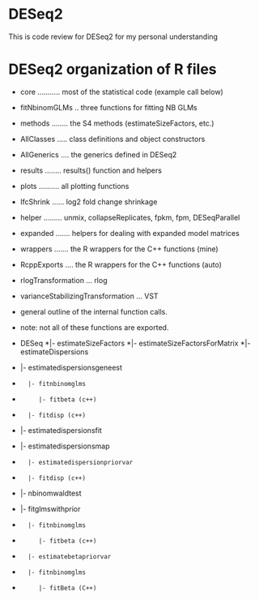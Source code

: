 # DESeq2
This is code review for DESeq2 for my personal understanding


# DESeq2 organization of R files

* core ........... most of the statistical code (example call below)
* fitNbinomGLMs .. three functions for fitting NB GLMs
* methods ........ the S4 methods (estimateSizeFactors, etc.)
* AllClasses ..... class definitions and object constructors
* AllGenerics .... the generics defined in DESeq2
* results ........ results() function and helpers
* plots .......... all plotting functions
* lfcShrink ...... log2 fold change shrinkage
* helper ......... unmix, collapseReplicates, fpkm, fpm, DESeqParallel
* expanded ....... helpers for dealing with expanded model matrices
* wrappers ....... the R wrappers for the C++ functions (mine)
* RcppExports .... the R wrappers for the C++ functions (auto)

* rlogTransformation ... rlog
* varianceStabilizingTransformation ... VST

* general outline of the internal function calls.
* note: not all of these functions are exported.

* DESeq
  *|- estimateSizeFactors
  *|- estimateSizeFactorsForMatrix
    *|- estimateDispersions
*    |- estimatedispersionsgeneest
*       |- fitnbinomglms
*          |- fitbeta (c++)
*       |- fitdisp (c++)
*    |- estimatedispersionsfit
*    |- estimatedispersionsmap
*       |- estimatedispersionpriorvar
*       |- fitdisp (c++)
* |- nbinomwaldtest
*    |- fitglmswithprior
*       |- fitnbinomglms
*          |- fitbeta (c++)
*       |- estimatebetapriorvar
*       |- fitnbinomglms
*          |- fitBeta (C++)
